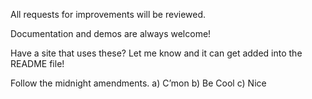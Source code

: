 All requests for improvements will be reviewed.

Documentation and demos are always welcome!

Have a site that uses these? Let me know and it can get added into the README file!

Follow the midnight amendments.
a) C’mon
b) Be Cool
c) Nice
